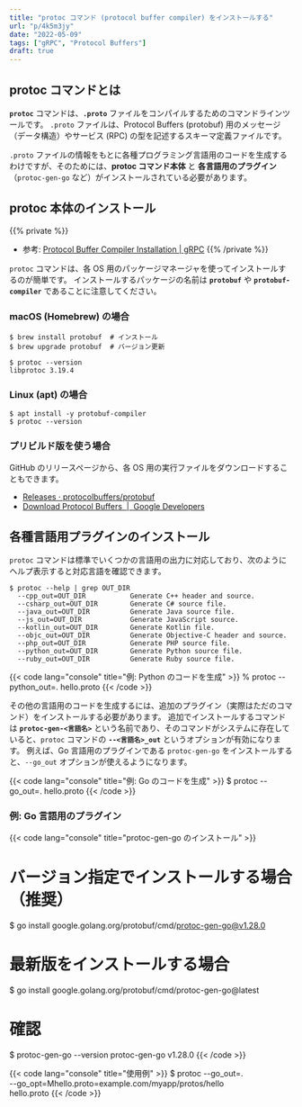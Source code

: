 ```yaml
---
title: "protoc コマンド (protocol buffer compiler) をインストールする"
url: "p/4k5m3jy"
date: "2022-05-09"
tags: ["gRPC", "Protocol Buffers"]
draft: true
---
```


protoc コマンドとは
----

__`protoc`__ コマンドは、__`.proto`__ ファイルをコンパイルするためのコマンドラインツールです。
`.proto` ファイルは、Protocol Buffers (protobuf) 用のメッセージ（データ構造）やサービス (RPC) の型を記述するスキーマ定義ファイルです。

`.proto` ファイルの情報をもとに各種プログラミング言語用のコードを生成するわけですが、そのためには、__protoc コマンド本体__ と __各言語用のプラグイン__（`protoc-gen-go` など）がインストールされている必要があります。


protoc 本体のインストール
----

{{% private %}}
- 参考: [Protocol Buffer Compiler Installation | gRPC](https://grpc.io/docs/protoc-installation/)
{{% /private %}}

`protoc` コマンドは、各 OS 用のパッケージマネージャを使ってインストールするのが簡単です。
インストールするパッケージの名前は __`protobuf`__ や __`protobuf-compiler`__ であることに注意してください。

### macOS (Homebrew) の場合

```console
$ brew install protobuf  # インストール
$ brew upgrade protobuf  # バージョン更新

$ protoc --version
libprotoc 3.19.4
```

### Linux (apt) の場合

```console
$ apt install -y protobuf-compiler
$ protoc --version
```

### プリビルド版を使う場合

GitHub のリリースページから、各 OS 用の実行ファイルをダウンロードすることもできます。

- [Releases · protocolbuffers/protobuf](https://github.com/protocolbuffers/protobuf/releases)
- [Download Protocol Buffers  |  Google Developers](https://developers.google.com/protocol-buffers/docs/downloads)


各種言語用プラグインのインストール
----

`protoc` コマンドは標準でいくつかの言語用の出力に対応しており、次のようにヘルプ表示すると対応言語を確認できます。

```console
$ protoc --help | grep OUT_DIR
  --cpp_out=OUT_DIR           Generate C++ header and source.
  --csharp_out=OUT_DIR        Generate C# source file.
  --java_out=OUT_DIR          Generate Java source file.
  --js_out=OUT_DIR            Generate JavaScript source.
  --kotlin_out=OUT_DIR        Generate Kotlin file.
  --objc_out=OUT_DIR          Generate Objective-C header and source.
  --php_out=OUT_DIR           Generate PHP source file.
  --python_out=OUT_DIR        Generate Python source file.
  --ruby_out=OUT_DIR          Generate Ruby source file.
```

{{< code lang="console" title="例: Python のコードを生成" >}}
% protoc --python_out=. hello.proto
{{< /code >}}

その他の言語用のコードを生成するには、追加のプラグイン（実際はただのコマンド）をインストールする必要があります。
追加でインストールするコマンドは __`protoc-gen-<言語名>`__ という名前であり、そのコマンドがシステムに存在していると、`protoc` コマンドの __`--<言語名>_out`__ というオプションが有効になります。
例えば、Go 言語用のプラグインである `protoc-gen-go` をインストールすると、`--go_out` オプションが使えるようになります。

{{< code lang="console" title="例: Go のコードを生成" >}}
$ protoc --go_out=. hello.proto
{{< /code >}}

### 例: Go 言語用のプラグイン

{{< code lang="console" title="protoc-gen-go のインストール" >}}
# バージョン指定でインストールする場合（推奨）
$ go install google.golang.org/protobuf/cmd/protoc-gen-go@v1.28.0

# 最新版をインストールする場合
$ go install google.golang.org/protobuf/cmd/protoc-gen-go@latest

# 確認
$ protoc-gen-go --version
protoc-gen-go v1.28.0
{{< /code >}}

{{< code lang="console" title="使用例" >}}
$ protoc
    --go_out=. \
    --go_opt=Mhello.proto=example.com/myapp/protos/hello \
    hello.proto
{{< /code >}}

